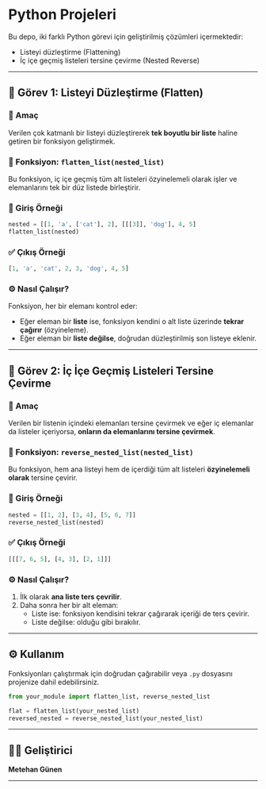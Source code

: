 # Python Projeleri

Bu depo, iki farklı Python görevi için geliştirilmiş çözümleri içermektedir:

- Listeyi düzleştirme (Flattening)
- İç içe geçmiş listeleri tersine çevirme (Nested Reverse)

---

## 🧩 Görev 1: Listeyi Düzleştirme (Flatten)

### 🎯 Amaç

Verilen çok katmanlı bir listeyi düzleştirerek **tek boyutlu bir liste** haline getiren bir fonksiyon geliştirmek.

### 📌 Fonksiyon: `flatten_list(nested_list)`

Bu fonksiyon, iç içe geçmiş tüm alt listeleri özyinelemeli olarak işler ve elemanlarını tek bir düz listede birleştirir.

### 🧪 Giriş Örneği

```python
nested = [[1, 'a', ['cat'], 2], [[[3]], 'dog'], 4, 5]
flatten_list(nested)
```

### ✅ Çıkış Örneği

```python
[1, 'a', 'cat', 2, 3, 'dog', 4, 5]
```

### ⚙️ Nasıl Çalışır?

Fonksiyon, her bir elemanı kontrol eder:
- Eğer eleman bir **liste** ise, fonksiyon kendini o alt liste üzerinde **tekrar çağırır** (özyineleme).
- Eğer eleman bir **liste değilse**, doğrudan düzleştirilmiş son listeye eklenir.

---

## 🔁 Görev 2: İç İçe Geçmiş Listeleri Tersine Çevirme

### 🎯 Amaç

Verilen bir listenin içindeki elemanları tersine çevirmek ve eğer iç elemanlar da listeler içeriyorsa, **onların da elemanlarını tersine çevirmek**.

### 📌 Fonksiyon: `reverse_nested_list(nested_list)`

Bu fonksiyon, hem ana listeyi hem de içerdiği tüm alt listeleri **özyinelemeli olarak** tersine çevirir.

### 🧪 Giriş Örneği

```python
nested = [[1, 2], [3, 4], [5, 6, 7]]
reverse_nested_list(nested)
```

### ✅ Çıkış Örneği

```python
[[[7, 6, 5], [4, 3], [2, 1]]]
```

### ⚙️ Nasıl Çalışır?

1. İlk olarak **ana liste ters çevrilir**.
2. Daha sonra her bir alt eleman:
   - Liste ise: fonksiyon kendisini tekrar çağırarak içeriği de ters çevirir.
   - Liste değilse: olduğu gibi bırakılır.

---

## ⚙️ Kullanım

Fonksiyonları çalıştırmak için doğrudan çağırabilir veya `.py` dosyasını projenize dahil edebilirsiniz.

```python
from your_module import flatten_list, reverse_nested_list

flat = flatten_list(your_nested_list)
reversed_nested = reverse_nested_list(your_nested_list)
```

---

## 👨‍💻 Geliştirici

**Metehan Günen**

---
